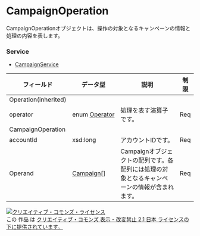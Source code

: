 # CampaignOperation
CampaignOperationオブジェクトは、操作の対象となるキャンペーンの情報と処理の内容を表します。
### Service
+ [CampaignService](../services/CampaignService.md)

| フィールド | データ型 | 説明 | 制限 | 
|---|---|---|---|
| Operation(inherited)||||
| operator| <span>enum </span><a href="./Operator.md%0D%0A"><span>Operator</span></a>| 処理を表す演算子です。| Req |
| CampaignOperation||||
| accountId| xsd:long| アカウントIDです。| Req |
| Operand| <a href="./Campaign.md%0D%0A">Campaign</a>[]| Campaignオブジェクトの配列です。各配列には処理の対象となるキャンペーンの情報が含まれます。| Req |
<a rel="license" href="http://creativecommons.org/licenses/by-nd/2.1/jp/"><img alt="クリエイティブ・コモンズ・ライセンス" style="border-width:0" src="https://i.creativecommons.org/l/by-nd/2.1/jp/88x31.png" /></a><br />この 作品 は <a rel="license" href="http://creativecommons.org/licenses/by-nd/2.1/jp/">クリエイティブ・コモンズ 表示 - 改変禁止 2.1 日本 ライセンスの下に提供されています。</a>
